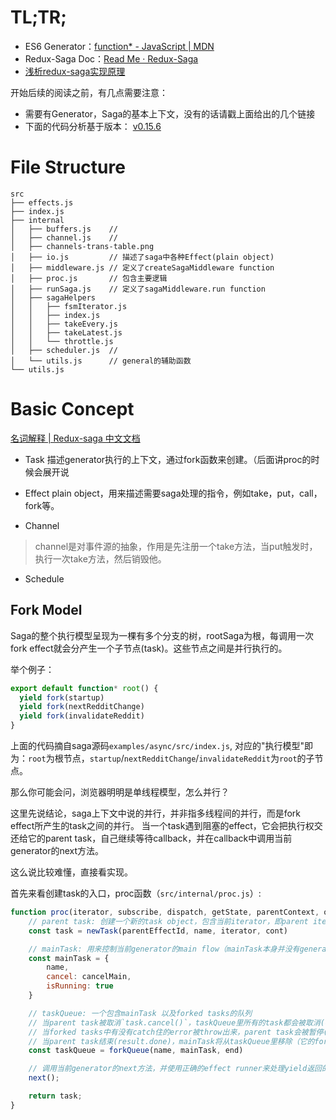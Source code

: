 # TL;TR;
- ES6 Generator：[function* - JavaScript | MDN](https://developer.mozilla.org/en-US/docs/Web/JavaScript/Reference/Statements/function*)
- Redux-Saga Doc：[Read Me · Redux-Saga](https://redux-saga.js.org/)
- [浅析redux-saga实现原理](https://zhuanlan.zhihu.com/p/30098155)

开始后续的阅读之前，有几点需要注意：
- 需要有Generator，Saga的基本上下文，没有的话请戳上面给出的几个链接
- 下面的代码分析基于版本： [v0.15.6](https://github.com/redux-saga/redux-saga/tree/v0.15.6)

# File Structure

```
src
├── effects.js
├── index.js
├── internal
│   ├── buffers.js    // 
│   ├── channel.js    // 
│   ├── channels-trans-table.png
│   ├── io.js         // 描述了saga中各种Effect(plain object)
│   ├── middleware.js // 定义了createSagaMiddleware function
│   ├── proc.js       // 包含主要逻辑
│   ├── runSaga.js    // 定义了sagaMiddleware.run function
│   ├── sagaHelpers
│   │   ├── fsmIterator.js 
│   │   ├── index.js
│   │   ├── takeEvery.js
│   │   ├── takeLatest.js
│   │   └── throttle.js
│   ├── scheduler.js  // 
│   └── utils.js      // general的辅助函数
└── utils.js
```

# Basic Concept
[名词解释 | Redux-saga 中文文档](http://leonshi.com/redux-saga-in-chinese/docs/Glossary.html)

- Task
描述generator执行的上下文，通过fork函数来创建。（后面讲proc的时候会展开说

- Effect
plain object，用来描述需要saga处理的指令，例如take，put，call，fork等。

- Channel
> channel是对事件源的抽象，作用是先注册一个take方法，当put触发时，执行一次take方法，然后销毁他。

- Schedule


## Fork Model

Saga的整个执行模型呈现为一棵有多个分支的树，rootSaga为根，每调用一次fork effect就会分产生一个子节点(task)。这些节点之间是并行执行的。

举个例子：

```JavaScript
export default function* root() {
  yield fork(startup)
  yield fork(nextRedditChange)
  yield fork(invalidateReddit)
}
```

上面的代码摘自saga源码`examples/async/src/index.js`, 对应的"执行模型"即为：`root`为根节点，`startup`/`nextRedditChange`/`invalidateReddit`为`root`的子节点。

那么你可能会问，浏览器明明是单线程模型，怎么并行？

这里先说结论，saga上下文中说的并行，并非指多线程间的并行，而是fork effect所产生的task之间的并行。
当一个task遇到阻塞的effect，它会把执行权交还给它的parent task，自己继续等待callback，并在callback中调用当前generator的next方法。

这么说比较难懂，直接看实现。

首先来看创建task的入口，proc函数（`src/internal/proc.js`）:

```JavaScript
function proc(iterator, subscribe, dispatch, getState, parentContext, options, parentEffectId, name, cont) {
    // parent task: 创建一个新的task object，包含当前iterator，即parent iterator的执行上下文
    const task = newTask(parentEffectId, name, iterator, cont)

    // mainTask: 用来控制当前generator的main flow（mainTask本身并没有generator相关的信息，只是用来控制flow
    const mainTask = {
        name,
        cancel: cancelMain,
        isRunning: true
    }

    // taskQueue: 一个包含mainTask 以及forked tasks的队列
    // 当parent task被取消`task.cancel()`，taskQueue里所有的task都会被取消(cancelAll)；
    // 当forked tasks中有没有catch住的error被throw出来，parent task会被暂停(taskQueue.abort)；
    // 当parent task结束(result.done)，mainTask将从taskQueue里移除（它的fork tasks可能还存活）
    const taskQueue = forkQueue(name, mainTask, end)

    // 调用当前generator的next方法，并使用正确的effect runner来处理yield返回的Effect
    next();

    return task;
}
```

```JavaScript

```